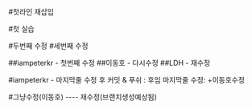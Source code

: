 #첫라인 재삽입

#첫 실습

#두번째 수정
#세번째 수정

##iampeterkr - 첫번째 수정
##이동호 - 다시수정
##LDH - 재수정

#iampeterkr - 마지막줄 수정 후 커밋 & 푸쉬  : 후임 마지막줄 수정: +이동호수정

#그냥수정(이동호) ---- 재수정(브랜치생성예상됨)
